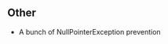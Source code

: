<!-- Formatting
## Additions

## Changes

## Fixes

## Other
-->
## Other
- A bunch of NullPointerException prevention
